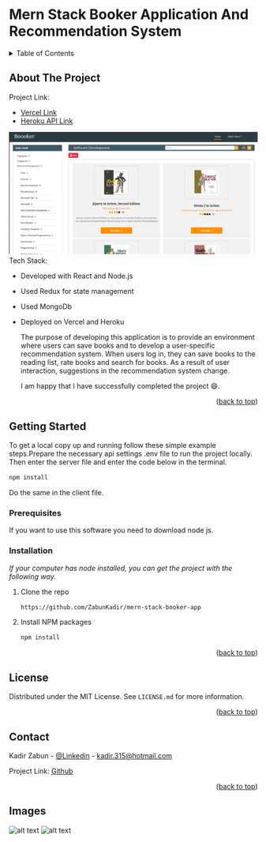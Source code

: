 # Mern Stack Booker Application And Recommendation System

<!-- TABLE OF CONTENTS -->
<details>
  <summary>Table of Contents</summary>
  <ol>
    <li>
      <a href="#about-the-project">About The Project</a>
    </li>
    <li>
      <a href="#getting-started">Getting Started</a>
      <ul>
        <li><a href="#prerequisites">Prerequisites</a></li>
        <li><a href="#installation">Installation</a></li>
      </ul>
    </li>
    <li><a href="#license">License</a></li>
    <li><a href="#contact">Contact</a></li>
    <li><a href="#images">Images</a></li>
  </ol>
</details>

<!-- ABOUT THE PROJECT -->

## About The Project

Project Link:

- [Vercel Link](https://mern-stack-booker-app.vercel.app/)
- [Heroku API Link](https://mern-stack-booker.herokuapp.com/)

![alt text](https://github.com/ZabunKadir/mern-stack-booker-app/blob/main/images/homepage.png)
Tech Stack:

- Developed with React and Node.js
- Used Redux for state management
- Used MongoDb
- Deployed on Vercel and Heroku

  The purpose of developing this application is to provide an environment where users can save books and to develop a user-specific recommendation system. When users log in, they can save books to the reading list, rate books and search for books. As a result of user interaction, suggestions in the recommendation system change.

  I am happy that I have successfully completed the project :smile:.

<p align="right">(<a href="#top">back to top</a>)</p>

<!-- GETTING STARTED -->

## Getting Started

To get a local copy up and running follow these simple example steps.Prepare the necessary api settings .env file to run the project locally. Then enter the server file and enter the code below in the terminal.

```sh
npm install
```

Do the same in the client file.

### Prerequisites

If you want to use this software you need to download node js.

### Installation

_If your computer has node installed, you can get the project with the following way._

1. Clone the repo
   ```sh
   https://github.com/ZabunKadir/mern-stack-booker-app
   ```
2. Install NPM packages
   ```sh
   npm install
   ```

<p align="right">(<a href="#top">back to top</a>)</p>

<!-- LICENSE -->

## License

Distributed under the MIT License. See `LICENSE.md` for more information.

<p align="right">(<a href="#top">back to top</a>)</p>

<!-- CONTACT -->

## Contact

Kadir Zabun - [@Linkedin](https://www.linkedin.com/in/kadirzabun/) - kadir.315@hotmail.com

Project Link: [Github](https://github.com/ZabunKadir/mern-stack-booker-app)

<p align="right">(<a href="#top">back to top</a>)</p>

## Images

![alt text](https://github.com/ZabunKadir/mern-stack-booker-app/blob/main/images/profilePage.png=x400)
![alt text](https://github.com/ZabunKadir/mern-stack-booker-app/blob/main/images/responsiveRecommendation.png=x400)
